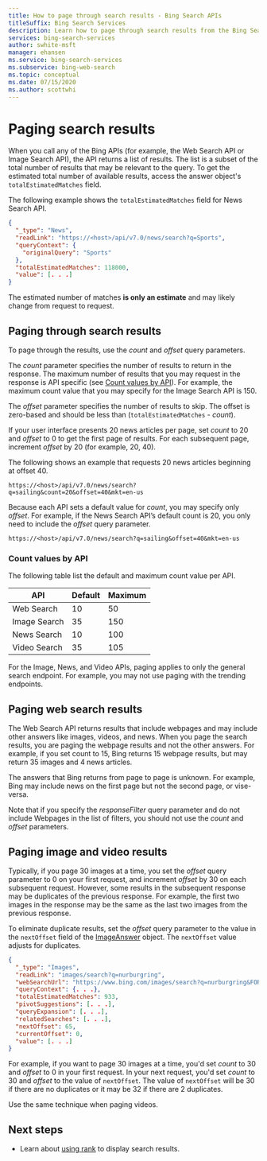 ```yaml
---
title: How to page through search results - Bing Search APIs
titleSuffix: Bing Search Services
description: Learn how to page through search results from the Bing Search APIs.
services: bing-search-services
author: swhite-msft
manager: ehansen
ms.service: bing-search-services
ms.subservice: bing-web-search
ms.topic: conceptual
ms.date: 07/15/2020
ms.author: scottwhi
---
```


# Paging search results

When you call any of the Bing APIs (for example, the Web Search API or Image Search API), the API returns a list of results. The list is a subset of the total number of results that may be relevant to the query. To get the estimated total number of available results, access the answer object's `totalEstimatedMatches` field.

The following example shows the `totalEstimatedMatches` field for News Search API.

```json
{
  "_type": "News",
  "readLink": "https://<host>/api/v7.0/news/search?q=Sports",
  "queryContext": {
    "originalQuery": "Sports"
  },
  "totalEstimatedMatches": 118000,
  "value": [. . .]
}
```

The estimated number of matches **is only an estimate** and may likely change from request to request.


## Paging through search results

To page through the results, use the *count* and *offset* query parameters.

The *count* parameter specifies the number of results to return in the response. The maximum number of results that you may request in the response is API specific (see [Count values by API](#count-values-by-api)). For example, the maximum count value that you may specify for the Image Search API is 150.

The *offset* parameter specifies the number of results to skip. The offset is zero-based and should be less than (`totalEstimatedMatches` - *count*).

If your user interface presents 20 news articles per page, set *count* to 20 and *offset* to 0 to get the first page of results. For each subsequent page, increment *offset* by 20 (for example, 20, 40).

The following shows an example that requests 20 news articles beginning at offset 40.

```
https://<host>/api/v7.0/news/search?q=sailing&count=20&offset=40&mkt=en-us
```

Because each API sets a default value for *count*, you may specify only *offset*. For example, if the News Search API’s default count is 20, you only need to include the *offset* query parameter.

```
https://<host>/api/v7.0/news/search?q=sailing&offset=40&mkt=en-us
```

### Count values by API

The following table list the default and maximum count value per API.

|API|Default|Maximum
|-|-|-
|Web Search|10|50
|Image Search|35|150
|News Search|10|100
|Video Search|35|105

For the Image, News, and Video APIs, paging applies to only the general search endpoint. For example, you may not use paging with the trending endpoints.


## Paging web search results

The Web Search API returns results that include webpages and may include other answers like images, videos, and news. When you page the search results, you are paging the webpage results and not the other answers. For example, if you set count to 15, Bing returns 15 webpage results, but may return 35 images and 4 news articles.

The answers that Bing returns from page to page is unknown. For example, Bing may include news on the first page but not the second page, or vise-versa.

Note that if you specify the *responseFilter* query parameter and do not include Webpages in the list of filters, you should not use the *count* and *offset* parameters.


## Paging image and video results

Typically, if you page 30 images at a time, you set the *offset* query parameter to 0 on your first request, and increment *offset* by 30 on each subsequent request. However, some results in the subsequent response may be duplicates of the previous response. For example, the first two images in the response may be the same as the last two images from the previous response.

To eliminate duplicate results, set the *offset* query parameter to the value in the `nextOffset` field of the [ImageAnswer](../bing-image-search/reference/response-objects.md#imageanswer) object. The `nextOffset` value adjusts for duplicates.

```json
{
  "_type": "Images",
  "readLink": "images/search?q=nurburgring",
  "webSearchUrl": "https://www.bing.com/images/search?q=nurburgring&FORM=OIIARP",
  "queryContext": {. . .},
  "totalEstimatedMatches": 933,
  "pivotSuggestions": [. . .],
  "queryExpansion": [. . .],
  "relatedSearches": [. . .],
  "nextOffset": 65,
  "currentOffset": 0,
  "value": [. . .]
}
```

For example, if you want to page 30 images at a time, you'd set *count* to 30 and *offset* to 0 in your first request. In your next request, you'd set *count* to 30 and *offset* to the value of `nextOffset`. The value of `nextOffset` will be 30 if there are no duplicates or it may be 32 if there are 2 duplicates.

Use the same technique when paging videos.


## Next steps

- Learn about [using rank](rank-results.md) to display search results.
